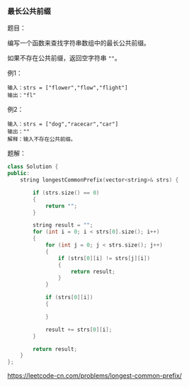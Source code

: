 ### 最长公共前缀

题目：

编写一个函数来查找字符串数组中的最长公共前缀。

如果不存在公共前缀，返回空字符串 `""`。



例1：

```
输入：strs = ["flower","flow","flight"]
输出："fl"
```



例2：

```
输入：strs = ["dog","racecar","car"]
输出：""
解释：输入不存在公共前缀。
```





题解：

```c++
class Solution {
public:
    string longestCommonPrefix(vector<string>& strs) {

        if (strs.size() == 0)
        {
            return "";
        }

		string result = "";
		for (int i = 0; i < strs[0].size(); i++)
		{
			for (int j = 0; j < strs.size(); j++)
			{
				if (strs[0][i] != strs[j][i])
				{
					return result;
				}
			}

			if (strs[0][i])
			{

			}

			result += strs[0][i];
		}

		return result;
    }
};
```





https://leetcode-cn.com/problems/longest-common-prefix/